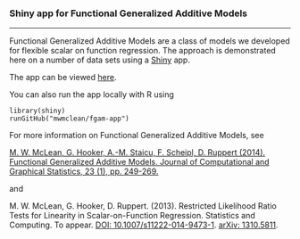 ### Shiny app for Functional Generalized Additive Models
----------------
Functional Generalized Additive Models are a class of models we developed for flexible scalar on function regression.  The
approach is demonstrated here on a number of data sets using a [Shiny](http://shiny.rstudio.com/) app.  

The app can be viewed [here](https://fgam.shinyapps.io/fgam/).

You can also run the app locally with R using
```
library(shiny)
runGitHub("mwmclean/fgam-app")
```

For more information on Functional Generalized Additive Models, see 

[M. W. McLean, G. Hooker, A.-M. Staicu, F. Scheipl, D. Ruppert (2014). Functional Generalized Additive Models. 
Journal of Computational and Graphical Statistics, 23 (1), pp. 249-269.](http://www.ncbi.nlm.nih.gov/pmc/articles/PMC3982924/)

and

M. W. McLean, G. Hooker, D. Ruppert. (2013). Restricted Likelihood Ratio Tests for Linearity in 
Scalar-on-Function Regression. Statistics and Computing. To appear. 
[DOI: 10.1007/s11222-014-9473-1](http://dx.doi.org/10.1007/s11222-014-9473-1).  [arXiv: 1310.5811](http://arxiv.org/abs/1310.5811).

